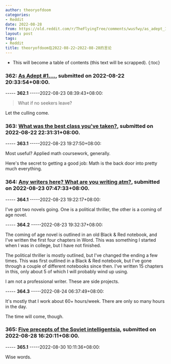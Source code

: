 ```yaml
---
author: theoryofdoom
categories:
- Reddit
date: 2022-08-28
from: https://old.reddit.com/r/TheFlyingTree/comments/wusfwy/as_adept_1/
layout: post
tags:
- Reddit
title: theoryofdoom在2022-08-22~2022-08-28的言论
---
```


* This will become a table of contents (this text will be scrapped).
{:toc}

### 362: [As Adept #1….](https://old.reddit.com/r/TheFlyingTree/comments/wusfwy/as_adept_1/), submitted on 2022-08-22 20:33:54+08:00.

----- __362.1__ -----2022-08-23 08:39:43+08:00:

> What if no seekers leave?

Let the culling come.

### 363: [What was the best class you've taken?](https://old.reddit.com/r/TheFlyingTree/comments/wuv7fr/what_was_the_best_class_youve_taken/), submitted on 2022-08-22 22:31:31+08:00.

----- __363.1__ -----2022-08-23 19:27:50+08:00:

Most useful?  Applied math coursework, generally.  

Here's the secret to getting a good job: Math is the back door into pretty much everything.

### 364: [Any writers here? What are you writing atm?](https://old.reddit.com/r/TheFlyingTree/comments/wv93ua/any_writers_here_what_are_you_writing_atm/), submitted on 2022-08-23 07:47:33+08:00.

----- __364.1__ -----2022-08-23 19:22:17+08:00:

I've got two novels going.  One is a political thriller, the other is a coming of age novel.

----- __364.2__ -----2022-08-23 19:32:37+08:00:

The coming of age novel is outlined in an old Black & Red notebook, and I've written the first four chapters in Word.  This was something I started when I was in college, but I have not finished.  

The political thriller is mostly outlined, but I've changed the ending a few times.  This was first outlined in a Black & Red notebook, but I've gone through a couple of different notebooks since then.  I've written 15 chapters in this, only about 5 of which I will probably wind up using.  

I am not a professional writer.  These are side projects.

----- __364.3__ -----2022-08-24 06:37:49+08:00:

It's mostly that I work about 60+ hours/week.  There are only so many hours in the day. 

The time will come, though.

### 365: [Five precepts of the Soviet intelligentsia](https://old.reddit.com/r/TheFlyingTree/comments/wzq9g1/five_precepts_of_the_soviet_intelligentsia/), submitted on 2022-08-28 16:20:11+08:00.

----- __365.1__ -----2022-08-30 10:11:36+08:00:

Wise words.

